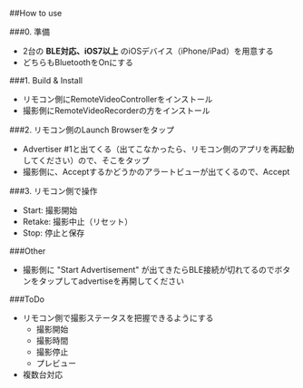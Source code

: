 
##How to use

###0. 準備

- 2台の **BLE対応、iOS7以上** のiOSデバイス（iPhone/iPad）を用意する
- どちらもBluetoothをOnにする


###1. Build & Install

- リモコン側にRemoteVideoControllerをインストール
- 撮影側にRemoteVideoRecorderの方をインストール


###2. リモコン側のLaunch Browserをタップ

- Advertiser #1と出てくる（出てこなかったら、リモコン側のアプリを再起動してください）ので、そこをタップ
- 撮影側に、Acceptするかどうかのアラートビューが出てくるので、Accept

###3. リモコン側で操作

- Start: 撮影開始
- Retake: 撮影中止（リセット）
- Stop: 停止と保存

###Other

- 撮影側に "Start Advertisement" が出てきたらBLE接続が切れてるのでボタンをタップしてadvertiseを再開してください

###ToDo

- リモコン側で撮影ステータスを把握できるようにする
  - 撮影開始
  - 撮影時間
  - 撮影停止
  - プレビュー
- 複数台対応
